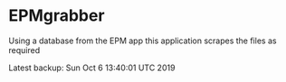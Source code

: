 # EPMgrabber
Using a database from the EPM app this application scrapes the files as required


Latest backup: Sun Oct 6 13:40:01 UTC 2019
